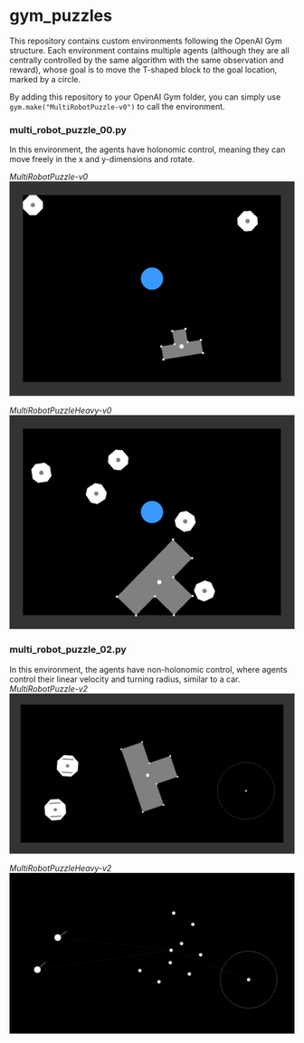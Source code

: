 # gym_puzzles

This repository contains custom environments following the OpenAI Gym structure. Each environment contains multiple agents (although they are all centrally controlled by the same algorithm with the same observation and reward), whose goal is to move the T-shaped block to the goal location, marked by a circle. 

By adding this repository to your OpenAI Gym folder, you can simply use `gym.make("MultiRobotPuzzle-v0")` to call the environment.

### multi_robot_puzzle_00.py
In this environment, the agents have holonomic control, meaning they can move freely in the x and y-dimensions and rotate. 

*MultiRobotPuzzle-v0*
![Centralized MultiRobot Puzzle 00](https://github.com/khajash/gym_puzzles/blob/master/EnvImages/CentralizedMRP0-light.jpg)

*MultiRobotPuzzleHeavy-v0*
![Centralized MultiRobot Puzzle 00 Heavy](https://github.com/khajash/gym_puzzles/blob/master/EnvImages/CentralizedMRP0-Heavy.jpg)


### multi_robot_puzzle_02.py
In this environment, the agents have non-holonomic control, where agents control their linear velocity and turning radius, similar to a car.
*MultiRobotPuzzle-v2*
![Centralized MultiRobot Puzzle 02](https://github.com/khajash/gym_puzzles/blob/master/EnvImages/CentralizedMRP1-HumanVision.jpg)

*MultiRobotPuzzleHeavy-v2*
![Centralized MultiRobot Puzzle 02-AgentVision](https://github.com/khajash/gym_puzzles/blob/master/EnvImages/CentralizedMRP1-AgentVision.jpg)
